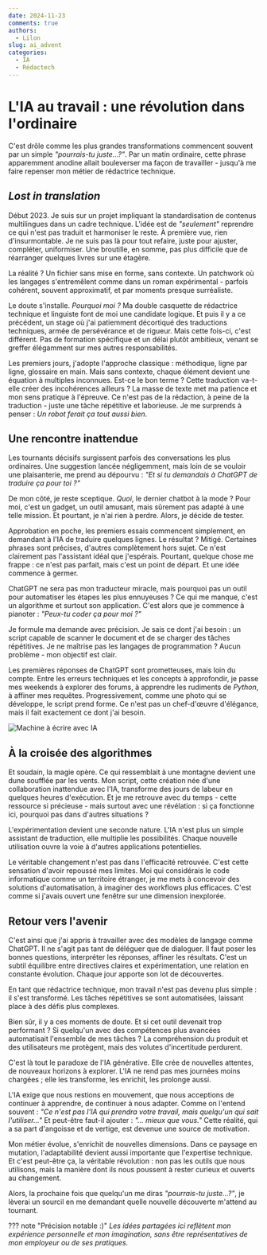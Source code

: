 ```yaml
---
date: 2024-11-23
comments: true
authors:
  - Lilon
slug: ai_advent
categories:
  - IA
  - Rédactech
---
```


# L'IA au travail : une révolution dans l'ordinaire

C'est drôle comme les plus grandes transformations commencent souvent par un simple *"pourrais-tu juste...?"*. Par un matin ordinaire, cette phrase apparemment anodine allait bouleverser ma façon de travailler - jusqu'à me faire repenser mon métier de rédactrice technique.

<!-- more -->

## *Lost in translation*

Début 2023. Je suis sur un projet impliquant la standardisation de contenus multilingues dans un cadre technique. L'idée est de *"seulement"* reprendre ce qui n'est pas traduit et harmoniser le reste. À première vue, rien d'insurmontable. Je ne suis pas là pour tout refaire, juste pour ajuster, compléter, uniformiser. Une broutille, en somme, pas plus difficile que de réarranger quelques livres sur une étagère.

La réalité ? Un fichier sans mise en forme, sans contexte. Un patchwork où les langages s'entremêlent comme dans un roman expérimental - parfois cohérent, souvent approximatif, et par moments presque surréaliste.

Le doute s'installe. *Pourquoi moi ?* Ma double casquette de rédactrice technique et linguiste font de moi une candidate logique. Et puis il y a ce précédent, un stage où j'ai patiemment décortiqué des traductions techniques, armée de persévérance et de rigueur. Mais cette fois-ci, c'est différent. Pas de formation spécifique et un délai plutôt ambitieux, venant se greffer élégamment sur mes autres responsabilités.

Les premiers jours, j'adopte l'approche classique : méthodique, ligne par ligne, glossaire en main. Mais sans contexte, chaque élément devient une équation à multiples inconnues. Est-ce le bon terme ? Cette traduction va-t-elle créer des incohérences ailleurs ? La masse de texte met ma patience et mon sens pratique à l'épreuve. Ce n'est pas de la rédaction, à peine de la traduction - juste une tâche répétitive et laborieuse. Je me surprends à penser : *Un robot ferait ça tout aussi bien*.

## Une rencontre inattendue

Les tournants décisifs surgissent parfois des conversations les plus ordinaires. Une suggestion lancée négligemment, mais loin de se vouloir une plaisanterie, me prend au dépourvu : *"Et si tu demandais à ChatGPT de traduire ça pour toi ?"*

De mon côté, je reste sceptique. *Quoi*, le dernier chatbot à la mode ? Pour moi, c'est un gadget, un outil amusant, mais sûrement pas adapté à une telle mission. Et pourtant, je n'ai rien à perdre. Alors, je décide de tester.

Approbation en poche, les premiers essais commencent simplement, en demandant à l'IA de traduire quelques lignes. Le résultat ? Mitigé. Certaines phrases sont précises, d'autres complètement hors sujet. Ce n'est clairement pas l'assistant idéal que j'espérais. Pourtant, quelque chose me frappe : ce n'est pas parfait, mais c'est un point de départ. Et une idée commence à germer.

ChatGPT ne sera pas mon traducteur miracle, mais pourquoi pas un outil pour automatiser les étapes les plus ennuyeuses ? Ce qui me manque, c'est un algorithme et surtout son application. C'est alors que je commence à pianoter : *"Peux-tu coder ça pour moi ?"*

Je formule ma demande avec précision. Je sais ce dont j'ai besoin : un script capable de scanner le document et de se charger des tâches répétitives. Je ne maîtrise pas les langages de programmation ? Aucun problème - mon objectif est clair.

Les premières réponses de ChatGPT sont prometteuses, mais loin du compte. Entre les erreurs techniques et les concepts à approfondir, je passe mes weekends à explorer des forums, à apprendre les rudiments de *Python*, à affiner mes requêtes. Progressivement, comme une photo qui se développe, le script prend forme. Ce n'est pas un chef-d'œuvre d'élégance, mais il fait exactement ce dont j'ai besoin.

![Machine à écrire avec IA](https://images-wixmp-ed30a86b8c4ca887773594c2.wixmp.com/f/09c917d0-f5ca-4b29-a706-5e3ed5489e13/dilk84k-5ac52eb8-b77c-4daa-9288-d229b512d53e.jpg/v1/fill/w_1280,h_962,q_75,strp/evolving_creativity__an_ai_doodle_by_li__lon_dilk84k-fullview.jpg?token=eyJ0eXAiOiJKV1QiLCJhbGciOiJIUzI1NiJ9.eyJzdWIiOiJ1cm46YXBwOjdlMGQxODg5ODIyNjQzNzNhNWYwZDQxNWVhMGQyNmUwIiwiaXNzIjoidXJuOmFwcDo3ZTBkMTg4OTgyMjY0MzczYTVmMGQ0MTVlYTBkMjZlMCIsIm9iaiI6W1t7ImhlaWdodCI6Ijw9OTYyIiwicGF0aCI6IlwvZlwvMDljOTE3ZDAtZjVjYS00YjI5LWE3MDYtNWUzZWQ1NDg5ZTEzXC9kaWxrODRrLTVhYzUyZWI4LWI3N2MtNGRhYS05Mjg4LWQyMjliNTEyZDUzZS5qcGciLCJ3aWR0aCI6Ijw9MTI4MCJ9XV0sImF1ZCI6WyJ1cm46c2VydmljZTppbWFnZS5vcGVyYXRpb25zIl19.K_bY8dDZNEFmymZKPxri6ghFU9Ya1zMJ_ULv1IMr6MM)

## À la croisée des algorithmes

Et soudain, la magie opère. Ce qui ressemblait à une montagne devient une dune soufflée par les vents. Mon script, cette création née d'une collaboration inattendue avec l'IA, transforme des jours de labeur en quelques heures d'exécution. Et je me retrouve avec du temps - cette ressource si précieuse - mais surtout avec une révélation : si ça fonctionne ici, pourquoi pas dans d'autres situations ?

L'expérimentation devient une seconde nature. L'IA n'est plus un simple assistant de traduction, elle multiplie les possibilités. Chaque nouvelle utilisation ouvre la voie à d'autres applications potentielles.

Le véritable changement n'est pas dans l'efficacité retrouvée. C'est cette sensation d'avoir repoussé mes limites. Moi qui considérais le code informatique comme un territoire étranger, je me mets à concevoir des solutions d'automatisation, à imaginer des workflows plus efficaces. C'est comme si j'avais ouvert une fenêtre sur une dimension inexplorée.

## Retour vers l'avenir

C'est ainsi que j'ai appris à travailler avec des modèles de langage comme ChatGPT. Il ne s'agit pas tant de déléguer que de dialoguer. Il faut poser les bonnes questions, interpréter les réponses, affiner les résultats. C'est un subtil équilibre entre directives claires et expérimentation, une relation en constante évolution. Chaque jour apporte son lot de découvertes.

En tant que rédactrice technique, mon travail n'est pas devenu plus simple : il s'est transformé. Les tâches répétitives se sont automatisées, laissant place à des défis plus complexes.

Bien sûr, il y a ces moments de doute. Et si cet outil devenait trop performant ? Si quelqu'un avec des compétences plus avancées automatisait l'ensemble de mes tâches ? La compréhension du produit et des utilisateurs me protègent, mais des volutes d'incertitude perdurent.

C'est là tout le paradoxe de l'IA générative. Elle crée de nouvelles attentes, de nouveaux horizons à explorer. L'IA ne rend pas mes journées moins chargées ; elle les transforme, les enrichit, les prolonge aussi.

L'IA exige que nous restions en mouvement, que nous acceptions de continuer à apprendre, de continuer à nous adapter. Comme on l'entend souvent : *"Ce n'est pas l'IA qui prendra votre travail, mais quelqu'un qui sait l'utiliser..."* Et peut-être faut-il ajouter : *"... mieux que vous."* Cette réalité, qui a sa part d'angoisse et de vertige, est devenue une source de motivation.

Mon métier évolue, s'enrichit de nouvelles dimensions. Dans ce paysage en mutation, l'adaptabilité devient aussi importante que l'expertise technique. Et c'est peut-être ça, la véritable révolution : non pas les outils que nous utilisons, mais la manière dont ils nous poussent à rester curieux et ouverts au changement.

Alors, la prochaine fois que quelqu'un me diras *"pourrais-tu juste...?"*, je lèverai un sourcil en me demandant quelle nouvelle découverte m'attend au tournant.

??? note "Précision notable :)"
    *Les idées partagées ici reflètent mon expérience personnelle et mon imagination, sans être représentatives de mon employeur ou de ses pratiques.*
